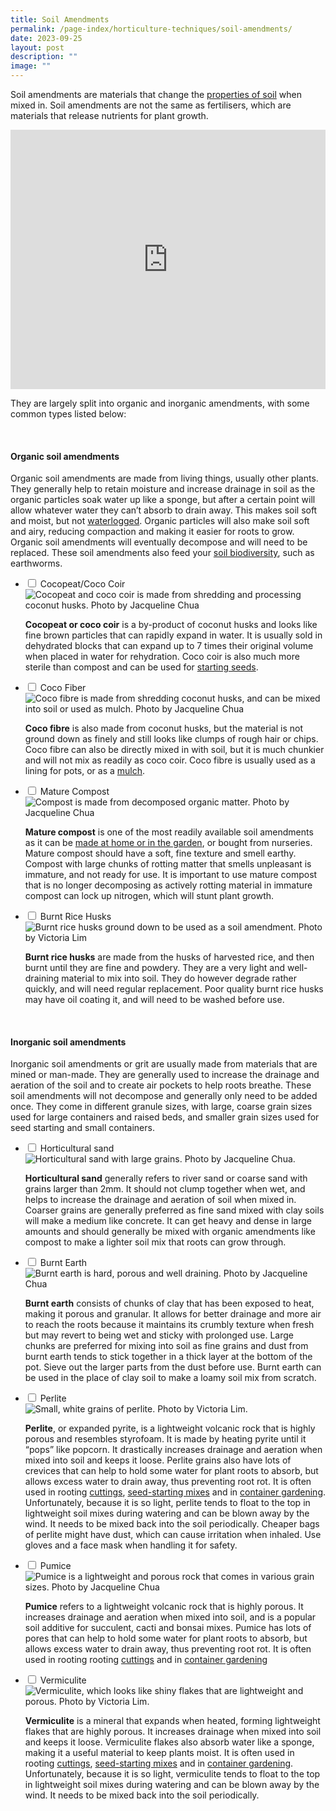 ```yaml
---
title: Soil Amendments
permalink: /page-index/horticulture-techniques/soil-amendments/
date: 2023-09-25
layout: post
description: ""
image: ""
---
```

<section>
	<p>Soil amendments are materials that change the <a href="/page-index/horticulture-techniques/soil/">properties of soil</a> when mixed in. Soil amendments are not the same as fertilisers, which are materials that release nutrients for plant growth. </p>
	<iframe width="100%" height="415" src="https://www.youtube.com/embed/ZOMLfqymu5Q" title="YouTube video player" frameborder="0" allow="accelerometer; autoplay; clipboard-write; encrypted-media; gyroscope; picture-in-picture; web-share" allowfullscreen=""></iframe>	<br>
	<p>They are largely split into organic and inorganic amendments, with some common types listed below:</p>
	<br>
</section>

<section>
	<h4>Organic soil amendments</h4>
	<p>Organic soil amendments are made from living things, usually other plants. They generally help to retain moisture and increase drainage in soil as the organic particles soak water up like a sponge, but after a certain point will allow whatever water they can’t absorb to drain away. This makes soil soft and moist, but not <a href="/page-index/plant-problems/waterlogging/">waterlogged</a>. Organic particles will also make soil soft and airy, reducing compaction and making it easier for roots to grow. Organic soil amendments will eventually decompose and will need to be replaced. These soil amendments also feed your <a href="/learn-more-about-gardening/garden-biodiversity/">soil biodiversity</a>, such as earthworms.</p>
</section>

<ul class="jekyllcodex_accordion">
	<li><input type="checkbox" id="accordion1">
		<label for="accordion1">Cocopeat/Coco Coir</label><div>
		<img title="Cocopeat and coco coir is made from shredding and processing coconut husks. Photo by Jacqueline Chua" src="/images/Horti%20techniques/Soil_Amendment_Cocopeat.jpg">
		<p><b>Cocopeat or coco coir</b> is a by-product of coconut husks and looks like fine brown particles that can rapidly expand in water. It is usually sold in dehydrated blocks that can expand up to 7 times their original volume when placed in water for rehydration. Coco coir is also much more sterile than compost and can be used for <a href="/page-index/horticulture-techniques/propagating-by-seed/">starting seeds</a>.</p>
	</div></li>
	<li><input type="checkbox" id="accordion2">
		<label for="accordion2">Coco Fiber</label><div>
		<img title="Coco fibre is made from shredding coconut husks, and can be mixed into soil or used as mulch. Photo by Jacqueline Chua" src="/images/Horti%20techniques/Mulch_JacChua%20(1).jpg">
		<p><b>Coco fibre</b> is also made from coconut husks, but the material is not ground down as finely and still looks like clumps of rough hair or chips. Coco fibre can also be directly mixed in with soil, but it is much chunkier and will not mix as readily as coco coir. Coco fibre is usually used as a lining for pots, or as a <a href="/page-index/horticulture-techniques/mulching/">mulch</a>.</p>
	</div></li>
	<li><input type="checkbox" id="accordion3">
		<label for="accordion3">Mature Compost</label><div>
		<img title="Compost is made from decomposed organic matter. Photo by Jacqueline Chua" src="/images/Horti%20techniques/Compost_Jacchua.jpg">
		<p><b>Mature compost</b> is one of the most readily available soil amendments as it can be <a href="/page-index/horticulture-techniques/composting/">made at home or in the garden</a>, or bought from nurseries. Mature compost should have a soft, fine texture and smell earthy. Compost with large chunks of rotting matter that smells unpleasant is immature, and not ready for use. It is important to use mature compost that is no longer decomposing as actively rotting material in immature compost can lock up nitrogen, which will stunt plant growth. </p>
			</div></li>
	<li><input type="checkbox" id="accordion4">
		<label for="accordion4">Burnt Rice Husks</label><div>
		<img title="Burnt rice husks ground down to be used as a soil amendment. Photo by Victoria Lim" src="/images/Horti%20techniques/rice%20husk_victorialim.jpg">
		<p><b>Burnt rice husks</b> are made from the husks of harvested rice, and then burnt until they are fine and powdery. They are a very light and well-draining material to mix into soil. They do however degrade rather quickly, and will need regular replacement. Poor quality burnt rice husks may have oil coating it, and will need to be washed before use.</p>
	</div></li>
</ul>
<br>

<section>
	<h4>Inorganic soil amendments</h4>
	<p>Inorganic soil amendments or grit are usually made from materials that are mined or man-made. They are generally used to increase the drainage and aeration of the soil and to create air pockets to help roots breathe. These soil amendments will not decompose and generally only need to be added once. They come in different granule sizes, with large, coarse grain sizes used for large containers and raised beds, and smaller grain sizes used for seed starting and small containers. </p>
</section>

<ul class="jekyllcodex_accordion">
		<li><input type="checkbox" id="accordion5">
		<label for="accordion5">Horticultural sand</label><div>
		<img title="Horticultural sand with large grains. Photo by Jacqueline Chua." src="/images/Horti%20techniques/Soil_Sandy_Jacchua.jpg">
		<p><b>Horticultural sand</b> generally refers to river sand or coarse sand with grains larger than 2mm. It should not clump together when wet, and helps to increase the drainage and aeration of soil when mixed in. Coarser grains are generally preferred as fine sand mixed with clay soils will make a medium like concrete.  It can get heavy and dense in large amounts and should generally be mixed with organic amendments like compost to make a lighter soil mix that roots can grow through. </p>
				</div></li>
	<li><input type="checkbox" id="accordion6">
		<label for="accordion6">Burnt Earth</label><div>
		<img title="Burnt earth is hard, porous and well draining. Photo by Jacqueline Chua" src="/images/Horti%20techniques/SoilAmendment_BurntEarth_Jacchua.jpg">
		<p><b>Burnt earth</b> consists of chunks of clay that has been exposed to heat, making it porous and granular. It allows for better drainage and more air to reach the roots because it maintains its crumbly texture when fresh but may revert to being wet and sticky with prolonged use. Large chunks are preferred for mixing into soil as fine grains and dust from burnt earth tends to stick together in a thick layer at the bottom of the pot. Sieve out the larger parts from the dust before use. Burnt earth can be used in the place of clay soil to make a loamy soil mix from scratch.</p>
	</div></li>
	<li><input type="checkbox" id="accordion7">
		<label for="accordion7">Perlite</label><div>
				<img title="Small, white grains of perlite. Photo by Victoria Lim." src="/images/Horti%20techniques/perlite%201_victorialim.jpg">
		<p><b>Perlite</b>, or expanded pyrite, is a lightweight volcanic rock that is highly porous and resembles styrofoam. It is made by heating pyrite until it “pops” like popcorn. It drastically increases drainage and aeration when mixed into soil and keeps it loose. Perlite grains also have lots of crevices that can help to hold some water for plant roots to absorb, but allows excess water to drain away, thus preventing root rot. It is often used in rooting <a href="/page-index/horticulture-techniques/propagating-by-cuttings/">cuttings</a>, <a href="/page-index/horticulture-techniques/propagating-by-seed/">seed-starting mixes</a> and in <a href="/page-index/horticulture-techniques/planting-in-containers/">container gardening</a>. Unfortunately, because it is so light, perlite tends to float to the top in lightweight soil mixes during watering and can be blown away by the wind. It needs to be mixed back into the soil periodically. Cheaper bags of perlite might have dust, which can cause irritation when inhaled. Use gloves and a face mask when handling it for safety.</p>
	</div></li>
		<li><input type="checkbox" id="accordion8">
		<label for="accordion8">Pumice</label><div>
		<img title="Pumice is a lightweight and porous rock that comes in various grain sizes. Photo by Jacqueline Chua" src="/images/Horti%20techniques/SoilAmendment_Grit_Jacchua%20(4).jpg">
		<p><b>Pumice</b> refers to a lightweight volcanic rock that is highly porous. It increases drainage and aeration when mixed into soil, and is a popular soil additive for succulent, cacti and bonsai mixes. Pumice has lots of pores that can help to hold some water for plant roots to absorb, but allows excess water to drain away, thus preventing root rot. It is often used in rooting rooting <a href="/page-index/horticulture-techniques/propagating-by-cuttings/">cuttings</a> and in <a href="/page-index/horticulture-techniques/planting-in-containers/">container gardening</a></p>
	</div></li>
	<li><input type="checkbox" id="accordion9">
		<label for="accordion9">Vermiculite</label><div>
						<img title="Vermiculite, which looks like shiny flakes that are lightweight and porous. Photo by Victoria Lim." src="/images/Horti%20techniques/vermiculite%201_victorialim.jpg">
		<p><b>Vermiculite</b> is a mineral that expands when heated, forming lightweight flakes that are highly porous. It increases drainage when mixed into soil and keeps it loose. Vermiculite flakes also absorb water like a sponge, making it a useful material to keep plants moist. It is often used in rooting <a href="/page-index/horticulture-techniques/propagating-by-cuttings/">cuttings</a>, <a href="/page-index/horticulture-techniques/propagating-by-seed/">seed-starting mixes</a> and in <a href="/page-index/horticulture-techniques/planting-in-containers/">container gardening</a>. Unfortunately, because it is so light, vermiculite tends to float to the top in lightweight soil mixes during watering and can be blown away by the wind. It needs to be mixed back into the soil periodically.</p>
	</div></li>
</ul>